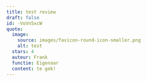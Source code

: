 ```yaml
---
title: test review
draft: false
id: -VoVn5xcW
quote:
  image:
    source: images/favicon-round-icon-smaller.png
    alt: test
  stars: 4
  auteur: Frank
  functie: Eigenaar
  content: te gek!
---
```

